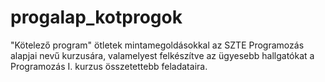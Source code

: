 # progalap_kotprogok
"Kötelező program" ötletek mintamegoldásokkal az SZTE Programozás alapjai nevű kurzusára, valamelyest felkészítve az ügyesebb hallgatókat a Programozás I. kurzus összetettebb feladataira.
